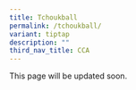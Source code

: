 ```yaml
---
title: Tchoukball
permalink: /tchoukball/
variant: tiptap
description: ""
third_nav_title: CCA
---
```

<p>This page will be updated soon.</p>
<p></p>